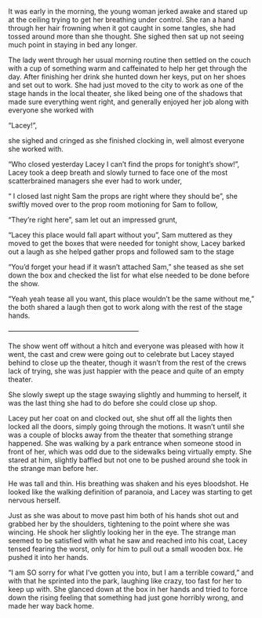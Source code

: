 It was early in the morning, the young woman jerked awake and stared up at the ceiling trying to get her breathing under control. She ran a hand through her hair frowning when it got caught in some tangles, she had tossed around more than she thought. She sighed then sat up not seeing much point in staying in bed any longer. 

The lady went through her usual morning routine then settled on the couch with a cup of something warm and caffeinated to help her get through the day. 
After finishing her drink she hunted down her keys, put on her shoes and set out to work. 
She had just moved to the city to work as one of the stage hands in the local theater, she liked being one of the shadows that made sure everything went right, and generally enjoyed her job along with everyone she worked with

“Lacey!”, 

she sighed and cringed as she finished clocking in, well almost everyone she worked with.

“Who closed yesterday Lacey I can’t find the props for tonight’s show!”, Lacey took a deep breath and slowly turned to face one of the most scatterbrained managers she ever had to work under, 

“ I closed last night Sam the props are right where they should be”, she swiftly moved over to the prop room motioning for Sam to follow, 

“They’re right here”, sam let out an impressed grunt,

“Lacey this place would fall apart without you”, Sam muttered as they moved to get the boxes that were needed for tonight show, Lacey barked out a laugh as she helped gather props and followed sam to the stage

“You’d forget your head if it wasn’t attached Sam,” she teased as she set down the box and checked the list for what else needed to be done before the show.

“Yeah yeah tease all you want, this place wouldn’t be the same without me,” the both shared a laugh then got to work along with the rest of the stage hands.

———————————————————

The show went off without a hitch and everyone was pleased with how it went, the cast and crew were going out to celebrate but Lacey stayed behind to close up the theater, though it wasn’t from the rest of the crews lack of trying, she was just happier with the peace and quite of an empty theater.

She slowly swept up the stage swaying slightly and humming to herself, it was the last thing she had to do before she could close up shop.

Lacey put her coat on and clocked out, she shut off all the lights then locked all the doors, simply going through the motions. It wasn’t until she was a couple of blocks away from the theater that something strange happened. She was walking by a park entrance when someone stood in front of her, which was odd due to the sidewalks being virtually empty. She stared at him, slightly baffled but not one to be pushed around she took in the strange man before her.

He was tall and thin. His breathing was shaken and his eyes bloodshot. He looked like the walking definition of paranoia, and Lacey was starting to get nervous herself.

Just as she was about to move past him both of his hands shot out and grabbed her by the shoulders, tightening to the point where she was wincing. He shook her slightly looking her in the eye. The strange man seemed to be satisfied with what he saw and reached into his coat, Lacey tensed fearing the worst, only for him to pull out a small wooden box.
He pushed it into her hands.

“I am SO sorry for what I’ve gotten you into, but I am a terrible coward,” and with that he sprinted into the park, laughing like crazy, too fast for her to keep up with. She glanced down at the box in her hands and tried to force down the rising feeling that something had just gone horribly wrong, and made her way back home.